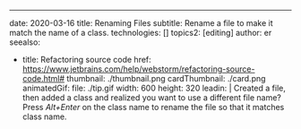 ---
date: 2020-03-16
title: Renaming Files
subtitle: Rename a file to make it match the name of a class.
technologies: []
topics2: [editing]
author: er
seealso:
- title: Refactoring source code
  href: https://www.jetbrains.com/help/webstorm/refactoring-source-code.html#
thumbnail: ./thumbnail.png
cardThumbnail: ./card.png
animatedGif:
  file: ./tip.gif
  width: 600
  height: 320
leadin: |
  Created a file, then added a class and realized you want to use a different file name? 
  Press *Alt+Enter* on the class name to rename the file so that it matches class name.
